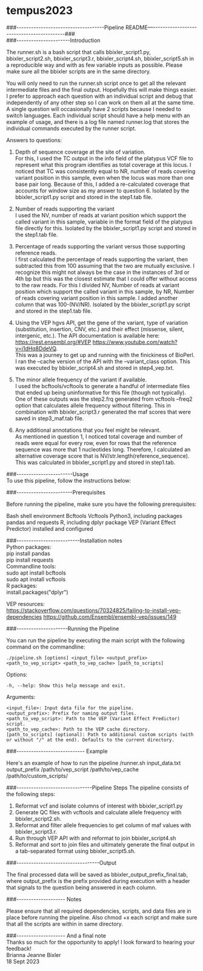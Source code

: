 # tempus2023
###------------------------------------Pipeline README—------------------------------------------### <br>
###----------------------Introduction   
   
The runner.sh is a bash script that calls bbixler_script1.py, bbixler_script2.sh, bbixler_script3.r, bbixler_script4.sh, bbixler_script5.sh in a reproducible way and with as few variable inputs as possible. Please make sure all the bbixler scripts are in the same directory. 
  
You will only need to run the runner.sh script once to get all the relevant intermediate files and the final output. Hopefully this will make things easier. I prefer to approach each question with an individual script and debug that independently of any other step so I can work on them all at the same time. A single question will occasionally have 2 scripts because I needed to switch languages. Each individual script should have a help menu with an example of usage, and there is a log file named runner.log that stores the individual commands executed by the runner script. 
   
Answers to questions:    
1. Depth of sequence coverage at the site of variation.    
For this, I used the TC output in the info field of the platypus VCF file to represent what this program identifies as total coverage at this locus. I noticed that TC was consistently equal to NR, number of reads covering variant position in this sample, even when the locus was more than one base pair long. Because of this, I added a re-calculated coverage that accounts for window size as my answer to question 6. Isolated by the bbixler_script1.py script and stored in the step1.tab file. 
   
2. Number of reads supporting the variant   
I used the NV, number of reads at variant position which support the called variant in this sample, variable in the format field of the platypus file directly for this. Isolated by the bbixler_script1.py script and stored in the step1.tab file. 
   
3. Percentage of reads supporting the variant versus those supporting reference reads.   
I first calculated the percentage of reads supporting the variant, then subtracted this from 100 assuming that the two are mutually exclusive. I recognize this might not always be the case in the instances of 3rd or 4th bp but this was the closest estimate that I could offer without access to the raw reads. For this I divided NV, Number of reads at variant position which support the called variant in this sample, by NR, Number of reads covering variant position in this sample. I added another column that was 100-(NV/NR).  Isolated by the bbixler_script1.py script and stored in the step1.tab file. 
   
4. Using the VEP hgvs API, get the gene of the variant, type of variation (substitution,
insertion, CNV, etc.) and their effect (missense, silent, intergenic, etc.). The API
documentation is available here: https://rest.ensembl.org/#VEP
https://www.youtube.com/watch?v=i1dHq8DdeVQ.    
This was a journey to get up and running with the finickiness of BioPerl. I ran the –cache version of the API with the –variant_class option. This was executed by bbixler_script4.sh and stored in step4_vep.txt. 
   
6. The minor allele frequency of the variant if available.   
I used the bcftools/vcftools to generate a handful of intermediate files that ended up being uninformative for this file (though not typically). One of these outputs was the step2.frq generated from vcftools –freq2 option that calculates allele frequency without filtering. This in combination with bbixler_script3.r generated the maf scores that were saved in step3_maf.tab file. 
   
8. Any additional annotations that you feel might be relevant.   
As mentioned in question 1, I noticed total coverage and number of reads were equal for every row, even for rows that the reference sequence was more that 1 nucleotides long. Therefore, I calculated an alternative coverage score that is NV/str.length(reference_sequence). This was calculated in bbixler_script1.py and stored in step1.tab. 
   
###-----------------------Usage    
To use this pipeline, follow the instructions below:

###-----------------------Prerequisites    

Before running the pipeline, make sure you have the following prerequisites:

   Bash shell environment
   Bcftools
   Vcftools 
   Python3, including packages pandas and requests 
   R, including dplyr package
   VEP (Variant Effect Predictor) installed and configured

###--------------------------Installation notes     
Python packages:   
     pip install pandas   
     pip install requests    
Commandline tools:      
     sudo apt install bcftools   
     sudo apt install vcftools    
R packages:    
     install.packages("dplyr")   

VEP resources:   
    https://stackoverflow.com/questions/70324825/failing-to-install-vep-dependencies
    https://github.com/Ensembl/ensembl-vep/issues/149



###---------------------Running the Pipeline

You can run the pipeline by executing the main script with the following command on the commandline: 
    
    ./pipeline.sh [options] <input_file> <output_prefix> <path_to_vep_script> <path_to_vep_cache> [path_to_scripts]

Options:

    -h, --help: Show this help message and exit.

Arguments:

    <input_file>: Input data file for the pipeline.
    <output_prefix>: Prefix for naming output files.
    <path_to_vep_script>: Path to the VEP (Variant Effect Predictor) script.
    <path_to_vep_cache>: Path to the VEP cache directory.
    [path_to_scripts] (optional): Path to additional custom scripts (with or without "/" at the end). Defaults to the current directory.

###---------------------------- Example

Here's an example of how to run the pipeline
/runner.sh input_data.txt output_prefix /path/to/vep_script /path/to/vep_cache /path/to/custom_scripts/


###-------------------------------Pipeline Steps
The pipeline consists of the following steps:

1. Reformat vcf and isolate columns of interest with bbixler_script1.py   
2. Generate QC files with vcftools and calculate allele frequency with bbixler_script2.sh.   
3. Reformat and filter allele frequencies to get column of maf values with bbixler_script3.r.   
5. Run through VEP API with and reformat to join bbixler_script4.sh   
5. Reformat and sort to join files and ultimately generate the final output in a tab-separated format using bbixler_script5.sh.   

###----------------------------------Output   

The final processed data will be saved as bbixler_output_prefix_final.tab, where output_prefix is the prefix provided during execution with a header that signals to the question being answered in each column. 

###-------------------- Notes   

Please ensure that all required dependencies, scripts, and data files are in place before running the pipeline. Also chmod +x each script and make sure that all the scripts are within in same directory. 

###-------------------- And a final note   
Thanks so much for the opportunity to apply! I look forward to hearing your feedback!    
Brianna Jeanne Bixler     
18 Sept 2023   

